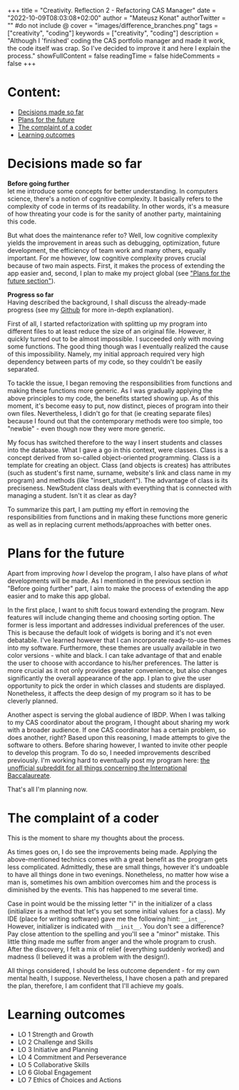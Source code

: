 +++
title = "Creativity. Reflection 2 -  Refactoring CAS Manager"
date = "2022-10-09T08:03:08+02:00"
author = "Mateusz Konat"
authorTwitter = "" #do not include @
cover = "images/difference_branches.png"
tags = ["creativity", "coding"]
keywords = ["creativity", "coding"]
description = "Although I 'finished' coding the CAS portfolio manager and made it work, the code itself was crap. So I've decided to improve it and here I explain the process."
showFullContent = false
readingTime = false
hideComments = false
+++

# Content:
- [Decisions made so far](#decisions-made-so-far)
- [Plans for the future](#the-complaint-of-a-coder)
- [The complaint of a coder](#the-complaint-of-a-coder)
- [Learning outcomes](#learning-outcomes)

# Decisions made so far
**Before going further**<br>
let me introduce some concepts for better understanding. In computers science, there's a notion of cognitive complexity. It basically refers to the complexity of code in terms of its readability. In other words, it's a measure of how threating your code is for the sanity of another party, maintaining this code. 

But what does the maintenance refer to? Well, low cognitive complexity yields the improvement in areas such as debugging, optimization, future development, the efficiency of team work and many others, equally important. For me however, low cognitive complexity proves crucial because of two main aspects. First, it makes the process of extending the app easier and, second, I plan to make my project global (see ["Plans for the future section"](#plans-for-the-future)).

**Progress so far**<br>
Having described the background, I shall discuss the already-made progress (see my [Github](https://github.com/undeMalum/CAS-manager) for more in-depth explanation). 

First of all, I started refactorization with splitting up my program into different files to at least reduce the size of an original file. However, it quickly turned out to be almost impossible. I succeeded only with moving some functions. The good thing though was I eventually realized the cause of this impossibility. Namely, my initial approach required very high dependency between parts of my code, so they couldn't be easily separated.

To tackle the issue, I began removing the responsibilities from functions and making these functions more generic. As I was gradually applying the above principles to my code, the benefits started showing up. As of this moment, it's become easy to put, now distinct, pieces of program into their own files. Nevertheless, I didn't go for that (ie creating separate files) because I found out that the contemporary methods were too simple, too "newbie" - even though now they were more generic.

My focus has switched therefore to the way I insert students and classes into the database. What I gave a go in this context, were classes. Class is a concept derived from so-called object-oriented programming. Class is a template for creating an object. Class (and objects is creates) has attributes (such as student's first name, surname, website's link and class name in my program) and methods (like "insert_student"). The advantage of class is its preciseness. NewStudent class deals with everything that is connected with managing a student. Isn't it as clear as day?

To summarize this part, I am putting my effort in removing the responsibilities from functions and in making these functions more generic as well as in replacing current methods/approaches with better ones.

# Plans for the future
Apart from improving _how_ I develop the program, I also have plans of _what_ developments will be made. As I mentioned in the previous section in "Before going further" part, I aim to make the process of extending the app easier and to make this app global. 

In the first place, I want to shift focus toward extending the program. New features will include changing theme and choosing sorting option. The former is less important and addresses individual preferences of the user. This is because the default look of widgets is boring and it's not even debatable. I've learned however that I can incorporate ready-to-use themes into my software. Furthermore, these themes are usually available in two color versions - white and black. I can take advantage of that and enable the user to choose with accordance to his/her preferences. The latter is more crucial as it not only provides greater convenience, but also changes significantly the overall appearance of the app. I plan to give the user opportunity to pick the order in which classes and students are displayed. Nonetheless, it affects the deep design of my program so it has to be cleverly planned.

Another aspect is serving the global audience of IBDP. When I was talking to my CAS coordinator about the program, I thought about sharing my work with a broader audience. If one CAS coordinator has a certain problem, so does another, right? Based upon this reasoning, I made attempts to give the software to others. Before sharing however, I wanted to invite other people to develop this program. To do so, I needed improvements described previously. I'm working hard to eventually post my program here: [the unofficial subreddit for all things concerning the International Baccalaureate](https://www.reddit.com/r/IBO/).

That's all I'm planning now.

# The complaint of a coder
This is the moment to share my thoughts about the process.

As times goes on, I do see the improvements being made. Applying the above-mentioned technics comes with a great benefit as the program gets less complicated. Admittedly, these are small things, however it's undoable to have all things done in two evenings. Nonetheless, no matter how wise a man is, sometimes his own ambition overcomes him and the process is diminished by the events. This has happened to me several time. 

Case in point would be the missing letter "i" in the initializer of a class (initializer is a method that let's you set some initial values for a class). My IDE (place for writing software) gave me the following hint: `__int__`. However, initializer is indicated with `__init__`. You don't see a difference? Pay close attention to the spelling and you'll see a "minor" mistake. This little thing made me suffer from anger and the whole program to crush. After the discovery, I felt a mix of relief (everything suddenly worked) and madness (I believed it was a problem with the design!).

All things considered, I should be less outcome dependent - for my own mental health, I suppose. Nevertheless, I have chosen a path and prepared the plan, therefore, I am confident that I'll achieve my goals.

# Learning outcomes
- LO 1 Strength and Growth
- LO 2 Challenge and Skills
- LO 3 Initiative and Planning
- LO 4 Commitment and Perseverance
- LO 5 Collaborative Skills
- LO 6 Global Engagement
- LO 7 Ethics of Choices and Actions
